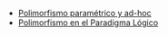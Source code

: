 -   [Polimorfismo paramétrico y ad-hoc](polimorfismo-parametrico-y-ad-hoc.html)
-   [Polimorfismo en el Paradigma Lógico](polimorfismo-en-el-paradigma-logico.html)

